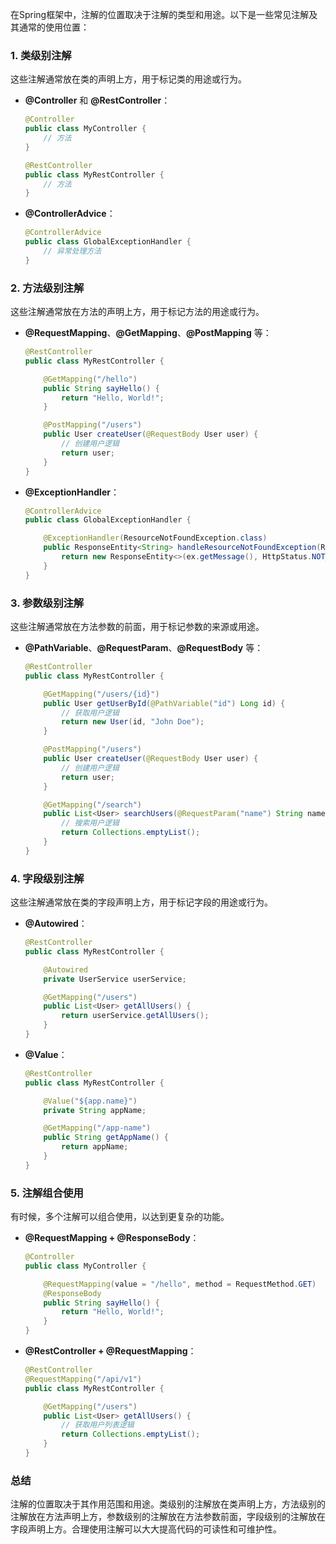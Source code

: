 在Spring框架中，注解的位置取决于注解的类型和用途。以下是一些常见注解及其通常的使用位置：

### 1. 类级别注解
这些注解通常放在类的声明上方，用于标记类的用途或行为。

- **@Controller** 和 **@RestController**：
  ```java
  @Controller
  public class MyController {
      // 方法
  }

  @RestController
  public class MyRestController {
      // 方法
  }
  ```

- **@ControllerAdvice**：
  ```java
  @ControllerAdvice
  public class GlobalExceptionHandler {
      // 异常处理方法
  }
  ```

### 2. 方法级别注解
这些注解通常放在方法的声明上方，用于标记方法的用途或行为。

- **@RequestMapping**、**@GetMapping**、**@PostMapping** 等：
  ```java
  @RestController
  public class MyRestController {

      @GetMapping("/hello")
      public String sayHello() {
          return "Hello, World!";
      }

      @PostMapping("/users")
      public User createUser(@RequestBody User user) {
          // 创建用户逻辑
          return user;
      }
  }
  ```

- **@ExceptionHandler**：
  ```java
  @ControllerAdvice
  public class GlobalExceptionHandler {

      @ExceptionHandler(ResourceNotFoundException.class)
      public ResponseEntity<String> handleResourceNotFoundException(ResourceNotFoundException ex) {
          return new ResponseEntity<>(ex.getMessage(), HttpStatus.NOT_FOUND);
      }
  }
  ```

### 3. 参数级别注解
这些注解通常放在方法参数的前面，用于标记参数的来源或用途。

- **@PathVariable**、**@RequestParam**、**@RequestBody** 等：
  ```java
  @RestController
  public class MyRestController {

      @GetMapping("/users/{id}")
      public User getUserById(@PathVariable("id") Long id) {
          // 获取用户逻辑
          return new User(id, "John Doe");
      }

      @PostMapping("/users")
      public User createUser(@RequestBody User user) {
          // 创建用户逻辑
          return user;
      }

      @GetMapping("/search")
      public List<User> searchUsers(@RequestParam("name") String name) {
          // 搜索用户逻辑
          return Collections.emptyList();
      }
  }
  ```

### 4. 字段级别注解
这些注解通常放在类的字段声明上方，用于标记字段的用途或行为。

- **@Autowired**：
  ```java
  @RestController
  public class MyRestController {

      @Autowired
      private UserService userService;

      @GetMapping("/users")
      public List<User> getAllUsers() {
          return userService.getAllUsers();
      }
  }
  ```

- **@Value**：
  ```java
  @RestController
  public class MyRestController {

      @Value("${app.name}")
      private String appName;

      @GetMapping("/app-name")
      public String getAppName() {
          return appName;
      }
  }
  ```

### 5. 注解组合使用
有时候，多个注解可以组合使用，以达到更复杂的功能。

- **@RequestMapping + @ResponseBody**：
  ```java
  @Controller
  public class MyController {

      @RequestMapping(value = "/hello", method = RequestMethod.GET)
      @ResponseBody
      public String sayHello() {
          return "Hello, World!";
      }
  }
  ```

- **@RestController + @RequestMapping**：
  ```java
  @RestController
  @RequestMapping("/api/v1")
  public class MyRestController {

      @GetMapping("/users")
      public List<User> getAllUsers() {
          // 获取用户列表逻辑
          return Collections.emptyList();
      }
  }
  ```

### 总结
注解的位置取决于其作用范围和用途。类级别的注解放在类声明上方，方法级别的注解放在方法声明上方，参数级别的注解放在方法参数前面，字段级别的注解放在字段声明上方。合理使用注解可以大大提高代码的可读性和可维护性。